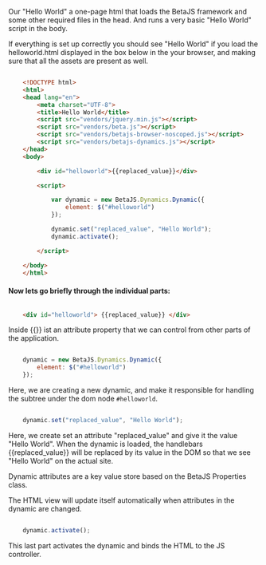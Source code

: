 Our "Hello World" a one-page html that loads the BetaJS framework and some other required files in the head. And runs a very basic "Hello World" script in the body.

If everything is set up correctly you should see "Hello World" if you load the helloworld.html displayed in the box below in the your browser, and making sure that all the assets are present as well.

```html

	<!DOCTYPE html>
	<html>
	<head lang="en">
		<meta charset="UTF-8">
		<title>Hello World</title>
		<script src="vendors/jquery.min.js"></script>
		<script src="vendors/beta.js"></script>
		<script src="vendors/betajs-browser-noscoped.js"></script>
		<script src="vendors/betajs-dynamics.js"></script>
	</head>
	<body>

		<div id="helloworld">{{replaced_value}}</div>

		<script>

			var dynamic = new BetaJS.Dynamics.Dynamic({
				element: $("#helloworld")
			});

			dynamic.set("replaced_value", "Hello World");
			dynamic.activate();

		</script>

	</body>
	</html>

```

#### Now lets go briefly through the individual parts:


```html

	<div id="helloworld"> {{replaced_value}} </div>

```

Inside {{}} ist an attribute property that we can control from other parts of the application.

```js

	dynamic = new BetaJS.Dynamics.Dynamic({
		element: $("#helloworld")
	});

```

Here, we are creating a new dynamic, and make it responsible for handling the subtree under the dom node ``#helloworld``.


```js

	dynamic.set("replaced_value", "Hello World");

```

Here, we create set an attribute "replaced_value" and give it the value "Hello World". When the dynamic is loaded, the handlebars {{replaced_value}} will be replaced by its value in the DOM so that we see "Hello World" on the actual site.

Dynamic attributes are a key value store based on the BetaJS Properties class.

The HTML view will update itself automatically when attributes in the dynamic are changed.


```js

	dynamic.activate();

```

This last part activates the dynamic and binds the HTML to the JS controller.